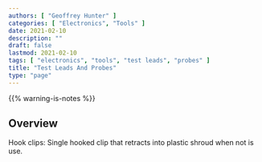 ```yaml
---
authors: [ "Geoffrey Hunter" ]
categories: [ "Electronics", "Tools" ]
date: 2021-02-10
description: ""
draft: false
lastmod: 2021-02-10
tags: [ "electronics", "tools", "test leads", "probes" ]
title: "Test Leads And Probes"
type: "page"
---
```


{{% warning-is-notes %}}

## Overview

Hook clips: Single hooked clip that retracts into plastic shroud when not is use.